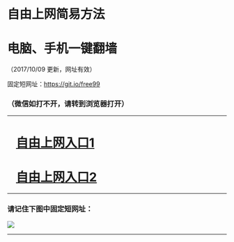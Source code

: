﻿# 自由上网简易方法

# 电脑、手机一键翻墙

（2017/10/09 更新，网址有效）

固定短网址：https://git.io/free99

### （微信如打不开，请转到浏览器打开）


***





# &nbsp;&nbsp; <a href="http://ft2107413646.fwq-tz-1001.info/fwqtz01.html?t=100900117471 " target="_blank">自由上网入口1</a>
# &nbsp;&nbsp; <a href="http://ft898211947.fwq-tz-1002.info/fwqtz02.html?t=10090015368 " target="_blank">自由上网入口2</a>
***

### 请记住下图中固定短网址：

<img src="https://s3-us-west-2.amazonaws.com/fwq-1001/yjfq-20170905okok.png" /> 


***

